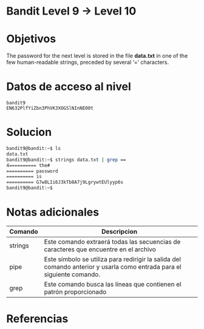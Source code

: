 # Bandit Level 9 → Level 10
# Objetivos
The password for the next level is stored in the file **data.txt** in one of the few human-readable strings, preceded by several ‘=’ characters.
# Datos de acceso al nivel
```bach
bandit9
EN632PlfYiZbn3PhVK3XOGSlNInNE00t
```
# Solucion
```bash
bandit9@bandit:~$ ls
data.txt
bandit9@bandit:~$ strings data.txt | grep ==
4========== the#
========== password
========== is
========== G7w8LIi6J3kTb8A7j9LgrywtEUlyyp6s
bandit9@bandit:~$

```

# Notas adicionales
|Comando|Descripcion|
|---|---|
|strings |Este comando extraerá todas las secuencias de caracteres  que encuentre en el archivo  
| pipe | Este símbolo se utiliza para redirigir la salida del comando anterior y usarla como entrada para el siguiente comando.|
| grep| Este comando busca las líneas que contienen el patrón proporcionado|
# Referencias